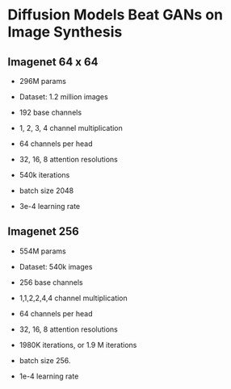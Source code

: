 # Diffusion Models Beat GANs on Image Synthesis

## Imagenet 64 x 64
- 296M params
- Dataset: 1.2 million images
- 192 base channels
- 1, 2, 3, 4 channel multiplication
- 64 channels per head
- 32, 16, 8 attention resolutions


- 540k iterations
- batch size 2048
- 3e-4 learning rate


## Imagenet 256
- 554M params
- Dataset: 540k images 
- 256 base channels
- 1,1,2,2,4,4 channel multiplication
- 64 channels per head
- 32, 16, 8 attention resolutions

- 1980K iterations, or 1.9 M iterations
- batch size 256.
- 1e-4 learning rate